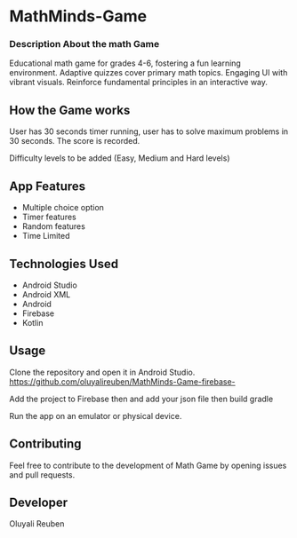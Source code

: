 # MathMinds-Game
### Description About the math Game
Educational math game for grades 4-6, fostering a fun learning environment. Adaptive quizzes cover primary math topics. Engaging UI with vibrant visuals. Reinforce fundamental principles in an interactive way.

## How the Game works
User has 30 seconds timer running, user has to solve maximum problems in
30 seconds. The score is recorded.

Difficulty levels to be added (Easy, Medium and Hard levels)


## App Features
- Multiple choice option
- Timer features
- Random features
- Time Limited

## Technologies Used

- Android Studio
- Android XML
- Android 
- Firebase
- Kotlin


## Usage

Clone the repository and open it in Android Studio.  
https://github.com/oluyalireuben/MathMinds-Game-firebase-

Add the project to Firebase then and add your json file then build gradle

Run the app on an emulator or physical device.


## Contributing

Feel free to contribute to the development of Math Game by opening issues and pull requests.

## Developer

Oluyali Reuben





